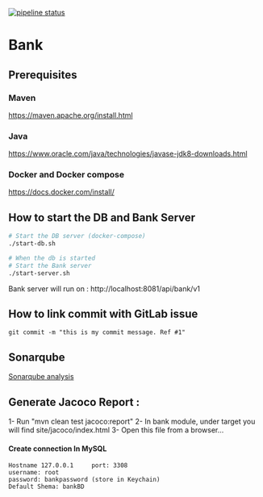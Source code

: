 [![pipeline status](https://gitlab.com/eric.c.gagnon/bank/badges/master/pipeline.svg)](https://gitlab.com/eric.c.gagnon/bank/-/commits/master)

# Bank

## Prerequisites

### Maven
https://maven.apache.org/install.html

### Java
https://www.oracle.com/java/technologies/javase-jdk8-downloads.html

### Docker and Docker compose
https://docs.docker.com/install/
  
## How to start the DB and Bank Server
```bash
# Start the DB server (docker-compose)
./start-db.sh

# When the db is started
# Start the Bank server
./start-server.sh
```
Bank server will run on : http://localhost:8081/api/bank/v1

## How to link commit with GitLab issue

`git commit -m "this is my commit message. Ref #1"`

## Sonarqube 
[Sonarqube analysis](https://sonarcloud.io/dashboard?id=org.loremipsum%3Amgl7460-h20-bank)

## Generate Jacoco Report : 
1- Run "mvn clean test jacoco:report"
2- In bank module, under target you will find site/jacoco/index.html
3- Open this file from a browser...

#### Create connection In MySQL
    Hostname 127.0.0.1     port: 3308
    username: root
    password: bankpassword (store in Keychain)
    Default Shema: bankBD
